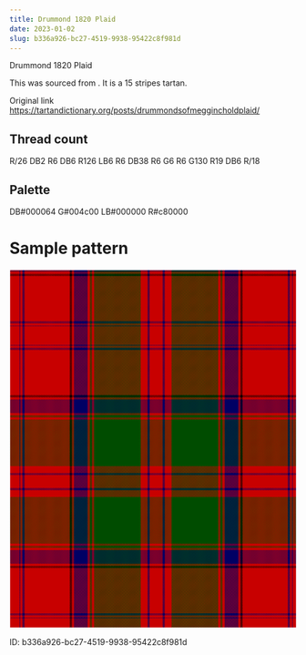 ```yaml
---
title: Drummond 1820 Plaid
date: 2023-01-02
slug: b336a926-bc27-4519-9938-95422c8f981d
---
```

Drummond 1820 Plaid

This was sourced from <no value>.  It is a 15 stripes tartan.

Original link https://tartandictionary.org/posts/drummondsofmeggincholdplaid/

## Thread count
R/26 DB2 R6 DB6 R126 LB6 R6 DB38 R6 G6 R6 G130 R19 DB6 R/18

## Palette
DB#000064 G#004c00 LB#000000 R#c80000

# Sample pattern

![Tartan detail](tartan.png "R/26 DB2 R6 DB6 R126 LB6 R6 DB38 R6 G6 R6 G130 R19 DB6 R/18 tartan")

ID: b336a926-bc27-4519-9938-95422c8f981d